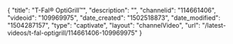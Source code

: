 {
    "title": "T-Fal&reg; OptiGrill&trade;",
    "description": "",
    "channelid": "114661406",
    "videoid": "109969975",
    "date_created": "1502518873",
    "date_modified": "1504287157",
    "type": "captivate",
    "layout": "channelVideo",
    "url": "\/latest-videos\/t-fal-optigrill\/114661406-109969975"
}